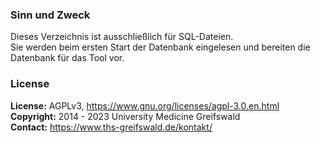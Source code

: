 ### Sinn und Zweck ###
Dieses Verzeichnis ist ausschließlich für SQL-Dateien.<br>
Sie werden beim ersten Start der Datenbank eingelesen und bereiten die Datenbank für das Tool vor.

### License ###
**License:** AGPLv3, https://www.gnu.org/licenses/agpl-3.0.en.html<br>
**Copyright:** 2014 - 2023 University Medicine Greifswald<br>
**Contact:** https://www.ths-greifswald.de/kontakt/
